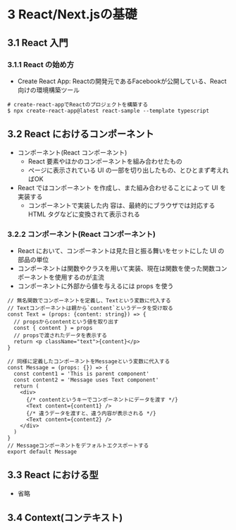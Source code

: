 # 3 React/Next.jsの基礎
## 3.1 React 入門
### 3.1.1 React の始め方
- Create React App: Reactの開発元であるFacebookが公開している、React向けの環境構築ツール

```
# create-react-appでReactのプロジェクトを構築する
$ npx create-react-app@latest react-sample --template typescript
```

## 3.2 React におけるコンポーネント
- コンポーネント(React コンポーネント)
  - React 要素やほかのコンポーネントを組み合わせたもの
  - ページに表示されている UI の一部を切り出したもの、とひとまず考えればOK
- React ではコンポーネント を作成し、また組み合わせることによって UI を実装する
  - コンポーネントで実装した内 容は、最終的にブラウザでは対応する HTML タグなどに変換されて表示される

### 3.2.2 コンポーネント(React コンポーネント)
- React において、コンポーネントは見た目と振る舞いをセットにした UI の部品の単位
- コンポーネントは関数やクラスを用いて実装、現在は関数を使った関数コンポーネントを使用するのが主流
- コンポーネントに外部から値を与えるには props を使う

```tsx
// 無名関数でコンポーネントを定義し、Textという変数に代入する 
// Textコンポーネントは親から`content`というデータを受け取る 
const Text = (props: {content: string}) => {
  // propsからcontentという値を取り出す
  const { content } = props
  // propsで渡されたデータを表示する
  return <p className="text">{content}</p>
}

// 同様に定義したコンポーネントをMessageという変数に代入する 
const Message = (props: {}) => {
  const content1 = 'This is parent component'
  const content2 = 'Message uses Text component'
  return (
    <div>
      {/* contentというキーでコンポーネントにデータを渡す */} 
      <Text content={content1} />
      {/* 違うデータを渡すと、違う内容が表示される */}
      <Text content={content2} />
    </div> 
  )
}
// Messageコンポーネントをデフォルトエクスポートする 
export default Message
```

## 3.3 React における型
- 省略

## 3.4 Context(コンテキスト)
